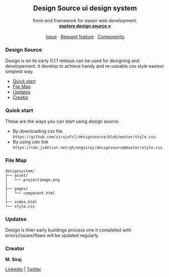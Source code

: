 <h2 align="center">Design Source ui design system</h2>

<p align="center">
   front-end framework for easier web development.
  <br>
  <a href="https://designsource.netlify.app/"><strong>explore design source »</strong></a>
  <br>
  <br>
  <a href="https://github.com/engsiraj/designsource/issues/new">Issue</a>
  ·
  <a href="https://github.com/engsiraj/designsource/issues/new">Request feature</a>
  ·
  <a href="https://designsource.netlify.app/pages/component.html">Components</a>
</p>

### Design Source

Design is on its early 0.1.1 release can be used for designing and developement. it develop to achieve handy and re-useable css style easiest simplest way.

- [Quick start](#quick-start)
- [File Map](#file-map)
- [Updates](#updates)
- [Creator](#creator)

### Quick start

These are the ways you can start using design source.

- By downloading css file `https://github.com/sirajofcl/designsource/blob/master/style.css`.
- By using cdn link `https://cdn.jsdelivr.net/gh/engsiraj/designsource@master/style.css`.

### File Map

```
designsystem/
├── asset/
│   └── projectimage.png
│
├── pages/
│   └── component.html
│
├── index.html
└── style.css
```

### Updates

Design is thier early buildings process one it completed with errors/issues/flaws will be updated regularly

### Creator

**M. Siraj**

[Linkedin] | [Twitter]

[twitter]: https://twitter.com/engsiraj_
[linkedin]: https://linkedin.com/in/engsiraj
